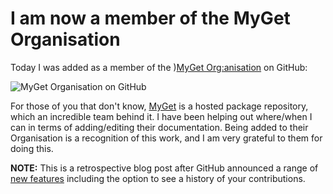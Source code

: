 ﻿---
Title: Invited to MyGet organisation on GitHub
Published: 10/9/2014
Tags:
- GitHub
- Open Source
- Organisation
- MyGet
---

# I am now a member of the MyGet Organisation

Today I was added as a member of the )[MyGet Org:anisation](https://github.com/MyGet) on GitHub:

![MyGet Organisation on GitHub](https://gep13wpstorage.blob.core.windows.net/gep13/2015/9/10/myget-organisation.png)  

For those of you that don't know, [MyGet](http://myget.org/) is a hosted package repository, which an incredible team behind it.  I have been helping out where/when I can in terms of adding/editing their documentation.  Being added to their Organisation is a recognition of this work, and I am very grateful to them for doing this.

**NOTE:** This is a retrospective blog post after GitHub announced a range of [new features](https://github.com/blog/2256-a-whole-new-github-universe-announcing-new-tools-forums-and-features) including the option to see a history of your contributions.